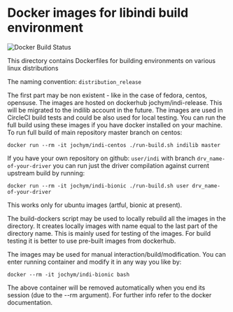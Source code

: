 Docker images for libindi build environment
===================

![Docker Build Status](https://img.shields.io/docker/build/jochym/indi-docker.svg?label=indi-docker&link=https://hub.docker.com/r/jochym/indi-docker/builds/)

This directory contains Dockerfiles for building environments on various linux distributions

The naming convention: `distribution_release` 

The first part may be non existent - like in the case of fedora, centos, opensuse.
The images are hosted on dockerhub jochym/indi-release. This will be migrated to the 
indilib account in the future.
The images are used in CircleCI build tests and could be also used for local testing.
You can run the full build using these images if you have docker installed on your machine.
To run full build of main repository master branch on centos:

	docker run --rm -it jochym/indi-centos ./run-build.sh indilib master

If you have your own repository on github: `user/indi` with branch `drv_name-of-your-driver` you 
can run just the driver compilation against current upstream build by running:

	docker run --rm -it jochym/indi-bionic ./run-build.sh user drv_name-of-your-driver

This works only for ubuntu images (artful, bionic at present).

The build-dockers script may be used to locally rebuild all the images in the directory. 
It creates locally images with name equal to the last part of the directory name. This is mainly
used for testing of the images. For build testing it is better to use pre-built images from dockerhub.

The images may be used for manual interaction/build/modification. You can enter running container and
modify it in any way you like by:

	docker --rm -it jochym/indi-bionic bash

The above container will be removed automatically when you end its session (due to the --rm argument). 
For further info refer to the docker documentation.
